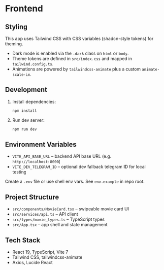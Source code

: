 # Frontend

## Styling

This app uses Tailwind CSS with CSS variables (shadcn-style tokens) for theming.

- Dark mode is enabled via the `.dark` class on `html` or `body`.
- Theme tokens are defined in `src/index.css` and mapped in `tailwind.config.ts`.
- Animations are powered by `tailwindcss-animate` plus a custom `animate-scale-in`.

## Development

1. Install dependencies:
   ```bash
   npm install
   ```
2. Run dev server:
   ```bash
   npm run dev
   ```

## Environment Variables

- `VITE_API_BASE_URL` – backend API base URL (e.g. `http://localhost:8000`)
- `VITE_DEV_TELEGRAM_ID` – optional dev fallback telegram ID for local testing

Create a `.env` file or use shell env vars. See `env.example` in repo root.

## Project Structure

- `src/components/MovieCard.tsx` – swipeable movie card UI
- `src/services/api.ts` – API client
- `src/types/movie_types.ts` – TypeScript types
- `src/App.tsx` – app shell and state management

## Tech Stack

- React 19, TypeScript, Vite 7
- Tailwind CSS, tailwindcss-animate
- Axios, Lucide React


